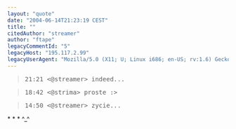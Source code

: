 ```yaml
---
layout: "quote"
date: "2004-06-14T21:23:19 CEST"
title: ""
citedAuthor: "streamer"
author: "ftape"
legacyCommentId: "5"
legacyHost: "195.117.2.99"
legacyUserAgent: "Mozilla/5.0 (X11; U; Linux i686; en-US; rv:1.6) Gecko/20040207 Firefox/0.8"
---
```



<blockquote><tt>21:21 &lt;@streamer&gt; indeed... </tt></blockquote>

<blockquote><tt>18:42 &lt;@strima&gt; proste :&gt; </tt></blockquote>

<blockquote><tt>14:50 &lt;@streamer&gt; zycie... </tt></blockquote>
* * *
^_^
